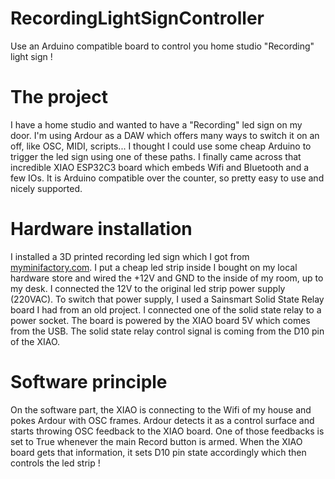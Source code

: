 # RecordingLightSignController
Use an Arduino compatible board to control you home studio "Recording" light sign !

# The project
I have a home studio and wanted to have a "Recording" led sign on my door.
I'm using Ardour as a DAW which offers many ways to switch it on an off, like OSC, MIDI, scripts...
I thought I could use some cheap Arduino to trigger the led sign using one of these paths.
I finally came across that incredible XIAO ESP32C3 board which embeds Wifi and Bluetooth and a few IOs.
It is Arduino compatible over the counter, so pretty easy to use and nicely supported.

# Hardware installation
I installed a 3D printed recording led sign which I got from [myminifactory.com](https://www.myminifactory.com/object/3d-print-recording-led-sign-87178).
I put a cheap led strip inside I bought on my local hardware store and wired the +12V and GND to the inside of my room, up to my desk.
I connected the 12V to the original led strip power supply (220VAC).
To switch that power supply, I used a Sainsmart Solid State Relay board I had from an old project.
I connected one of the solid state relay to a power socket.
The board is powered by the XIAO board 5V which comes from the USB.
The solid state relay control signal is coming from the D10 pin of the XIAO.

# Software principle
On the software part, the XIAO is connecting to the Wifi of my house and pokes Ardour with OSC frames.
Ardour detects it as a control surface and starts throwing OSC feedback to the XIAO board.
One of those feedbacks is set to True whenever the main Record button is armed.
When the XIAO board gets that information, it sets D10 pin state accordingly which then controls the led strip !
